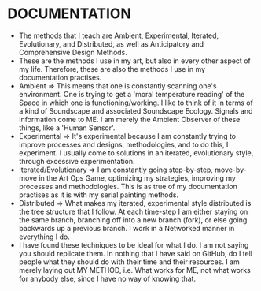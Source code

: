 DOCUMENTATION
=============
* The methods that I teach are Ambient, Experimental, Iterated, Evolutionary, and Distributed, as well as Anticipatory and Comprehensive Design Methods.
* These are the methods I use in my art, but also in every other aspect of my life. Therefore, these are also the methods I use in my documentation practises.
* Ambient => This means that one is constantly scanning one's environment. One is trying to get a 'moral temperature reading' of the Space in which one is functioning/working. I like to think of it in terms of a kind of Soundscape and associated Soundscape Ecology. Signals and information come to ME. I am merely the Ambient Observer of these things, like a 'Human Sensor'.
* Experimental => It's experimental because I am constantly trying to improve processes and designs, methodologies, and to do this, I experiment. I usually come to solutions in an iterated, evolutionary style, through excessive experimentation.
* Iterated/Evolutionary => I am constantly going step-by-step, move-by-move in the Art Ops Game, optimizing my strategies, improving my processes and methodologies. This is as true of my documentation practises as it is with my serial painting methods.
* Distributed => What makes my iterated, experimental style distributed is the tree structure that I follow. At each time-step I am either staying on the same branch, branching off into a new branch (fork), or else going backwards up a previous branch. I work in a Networked manner in everything I do.
* I have found these techniques to be ideal for what I do. I am not saying you should replicate them. In nothing that I have said on GitHub, do I tell people what they should do with their time and their resources. I am merely laying out MY METHOD, i.e. What works for ME, not what works for anybody else, since I have no way of knowing that.
